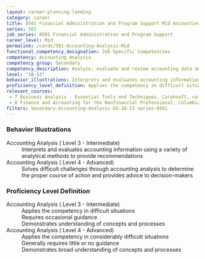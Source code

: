 ```yaml
---
layout: career-planning-landing
category: career
title: 0501 Financial Administration and Program Support Mid Accounting Analysis
series: 501
job_series: 0501 Financial Administration and Program Support
career_level: Mid
permalink: /cards/501-Accounting-Analysis-Mid
functional_competency_designation: Job Specific Competencies
competency: Accounting Analysis
competency_group: Secondary
competency_description: Analyze, evaluate and review accounting data and reports using business tools and applications, and performance metrics to provide recommendations 
level: "10-13"
behavior_illustrations: Interprets and evaluates accounting information using a variety of analytical methods to provide recommendations ? Solves difficult challenges through accounting analysis to determine the proper course of action and provides advice to decision-makers
proficiency_level_definition: Applies the competency in difficult situations ? Requires occasional guidance ? Demonstrates understanding of concepts and processes ? Applies the competency in considerably difficult situations ? Generally requires little or no guidance ? Demonstrates broad understanding of concepts and processes
relevant_courses: 
 - 7 Business Analysis - Essential Tools and Techniques, Carahsoft, <a href="https://www.linkedin.com/learning/business-analysis-essential-tools-and-techniques">https://www.linkedin.com/learning/business-analysis-essential-tools-and-techniques</a>
 - 8 Finance and Accounting for the Nonfinancial Professional, Columbia, <a href="Observer">Observer</a>, <a href="access">access</a>, <a href="to">to</a>, <a href="this">this</a>, <a href="program">program</a>, <a href="and">and</a>, <a href="our">our</a>, <a href="LMS">LMS</a>, <a href="will">will</a>, <a href="be">be</a>, <a href="provided">provided</a>, <a href="upon">upon</a>, <a href="request.">request.</a>, <a href="Please">Please</a>, <a href="see">see</a>, <a href="sample">sample</a>, <a href="screenshots">screenshots</a>, <a href="provided">provided</a>, <a href="in">in</a>, <a href="proposal">proposal</a>, <a href="on">on</a>, <a href="pages">pages</a>, <a href="15-17.">15-17.</a>
filters: Secondary-Accounting-Analysis GS-10-13 series-0501
---
```


<div class="desktop:grid-col-6 margin-y-205">
  <div class="border-top-05 bg-white padding-2 shadow-5 height-full members-hover border-1px border-gray-30 border-top-orange radius-lg">
    <h3>Behavior Illustrations</h3>
    <dl class="text-base"><dt>Accounting Analysis ( Level 3 - Intermediate)</dt><dd>Interprets and evaluates accounting information using a variety of analytical methods to provide recommendations</dd><dt>Accounting Analysis ( Level 4 - Advanced)</dt><dd>Solves difficult challenges through accounting analysis to determine the proper course of action and provides advice to decision-makers</dd></dl>
  </div>
</div>
<div class="desktop:grid-col-6 margin-y-205">
  <div class="border-top-05 bg-white padding-2 shadow-5 height-full members-hover border-1px border-gray-30 border-top-orange radius-lg">
    <h3>Proficiency Level Definition</h3>
    <dl class="text-base"><dt>Accounting Analysis ( Level 3 - Intermediate)</dt><dd>Applies the competency in difficult situations </dd><dd> Requires occasional guidance </dd><dd> Demonstrates understanding of concepts and processes</dd><dt>Accounting Analysis ( Level 4 - Advanced)</dt><dd>Applies the competency in considerably difficult situations </dd><dd> Generally requires little or no guidance </dd><dd> Demonstrates broad understanding of concepts and processes</dd></dl>
  </div>
</div>